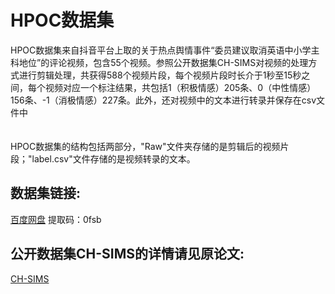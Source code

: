 # HPOC数据集<br>
HPOC数据集来自抖音平台上取的关于热点舆情事件“委员建议取消英语中小学主科地位”的评论视频，包含55个视频。参照公开数据集CH-SIMS对视频的处理方式进行剪辑处理，共获得588个视频片段，每个视频片段时长介于1秒至15秒之间，每个视频对应一个标注结果，共包括1（积极情感）205条、0（中性情感）156条、-1（消极情感）227条。此外，还对视频中的文本进行转录并保存在csv文件中<br><br><br>
HPOC数据集的结构包括两部分，"Raw"文件夹存储的是剪辑后的视频片段；"label.csv"文件存储的是视频转录的文本。<br>
## 数据集链接:    
[百度网盘](https://pan.baidu.com/s/1vgrvJchop5ROoRMg1iWteA)      提取码：0fsb   <br>
## 公开数据集CH-SIMS的详情请见原论文:    
[CH-SIMS](https://aclanthology.org/2020.acl-main.343/)
